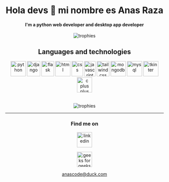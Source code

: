 <h1 align="center">
Hola devs 🦋 mi nombre es Anas Raza
</h1>

<h4 align="center">
I'm a python web developer and desktop app developer
</h4>

<div align="center">
  <img src="https://github-profile-trophy.vercel.app/?username=anas-dew&theme=onestar" alt="trophies">
</div>

<h2 align="center">
Languages and technologies
</h2>

<div align="center">
  <img width='48px' height='48px' src="https://upload.wikimedia.org/wikipedia/commons/thumb/c/c3/Python-logo-notext.svg/1200px-Python-logo-notext.svg.png" alt="python">
  <img width='42px' height='48px' src="https://cdn.worldvectorlogo.com/logos/django.svg" alt="django">
  
  <img width='40px' height='48px' src="https://cdn.freebiesupply.com/logos/large/2x/flask-logo-png-transparent.png" alt="flask">
  
  <img width='48px' height='48px' src="https://upload.wikimedia.org/wikipedia/commons/thumb/6/61/HTML5_logo_and_wordmark.svg/2048px-HTML5_logo_and_wordmark.svg.png" alt="html">
  
  <img width='36px' height='48px' src="https://upload.wikimedia.org/wikipedia/commons/thumb/d/d5/CSS3_logo_and_wordmark.svg/1200px-CSS3_logo_and_wordmark.svg.png" alt="css">
  
  <img width='36px' height='48px' src="https://upload.wikimedia.org/wikipedia/commons/thumb/d/d4/Javascript-shield.svg/1200px-Javascript-shield.svg.png" alt="javascript">
  
  <img width='40px' height='48px' src="https://upload.wikimedia.org/wikipedia/commons/thumb/d/d5/Tailwind_CSS_Logo.svg/2048px-Tailwind_CSS_Logo.svg.png" alt="tailwind css">
  
  <img width='48px' height='48px' src="https://cdn.worldvectorlogo.com/logos/mongodb-icon-1.svg" alt="mongodb">
  
  <img width='48px' height='48px' src="https://cdn-icons-png.flaticon.com/512/528/528260.png" alt="mysql">
 
  <img width='48px' height='48px' src="https://www.tutorialandexample.com/wp-content/uploads/2020/02/Tkinter-%E2%80%93-Python.png" alt="tkinter">
 
  <img width='48px' height='48px' src="https://upload.wikimedia.org/wikipedia/commons/thumb/1/18/ISO_C%2B%2B_Logo.svg/306px-ISO_C%2B%2B_Logo.svg.png" alt="c plus plus">
 
</div>

<br>
<br>
 
<div align="center">
  <img src="https://github-readme-stats.vercel.app/api/top-langs/?username=anas-dew&layout=compact" alt="trophies">
</div>

<hr>


<h3 align="center">
  Find me on
</h3>

<div align="center">   
  <a href="https://in.linkedin.com/in/anas-raza-670799211" target="_blank"><img width='48px' height='48px' src="https://cdn-icons-png.flaticon.com/512/174/174857.png" alt="linkedin"></a>
  
  <a href="https://auth.geeksforgeeks.org/user/anasdew/profile" target="_blank"><img width='48px' height='48px' src="https://img.icons8.com/color/480/GeeksforGeeks.png" alt="geeks for geeks"></a>
  
  anascode@duck.com
</div>

















